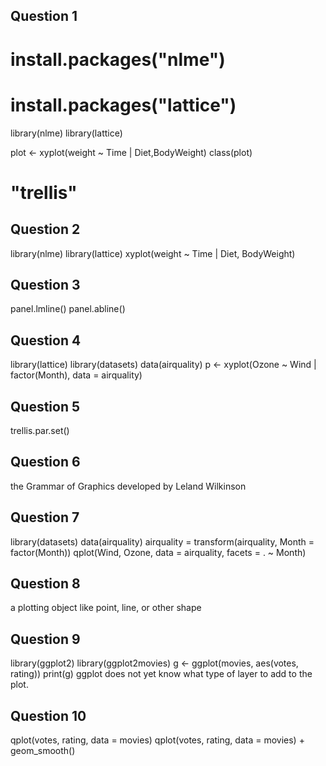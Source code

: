 ## Question 1 ##
# install.packages("nlme")
# install.packages("lattice") 
library(nlme)
library(lattice)

plot <- xyplot(weight ~ Time | Diet,BodyWeight)
class(plot)
# "trellis"

## Question 2 ##
library(nlme)
library(lattice)
xyplot(weight ~ Time | Diet, BodyWeight)


## Question 3 ##
panel.lmline()
panel.abline()

## Question 4 ##
library(lattice)
library(datasets)
data(airquality)
p <- xyplot(Ozone ~ Wind | factor(Month), data = airquality)

## Question 5 ##
trellis.par.set()

## Question 6 ##
the Grammar of Graphics developed by Leland Wilkinson

## Question 7 ##
library(datasets)
data(airquality)
airquality = transform(airquality, Month = factor(Month))
qplot(Wind, Ozone, data = airquality, facets = . ~ Month)

## Question 8 ##
a plotting object like point, line, or other shape

## Question 9 ##
library(ggplot2)
library(ggplot2movies)
g <- ggplot(movies, aes(votes, rating))
print(g)
ggplot does not yet know what type of layer to add to the plot.


## Question 10 ##
qplot(votes, rating, data = movies)
qplot(votes, rating, data = movies) + geom_smooth()
